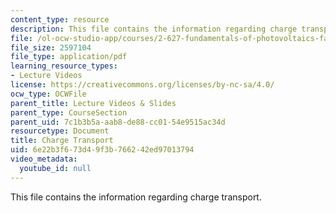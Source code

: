 ```yaml
---
content_type: resource
description: This file contains the information regarding charge transport.
file: /ol-ocw-studio-app/courses/2-627-fundamentals-of-photovoltaics-fall-2013/6e22b3f673d49f3b766242ed97013794_MIT2_627F13_lec04.pdf
file_size: 2597104
file_type: application/pdf
learning_resource_types:
- Lecture Videos
license: https://creativecommons.org/licenses/by-nc-sa/4.0/
ocw_type: OCWFile
parent_title: Lecture Videos & Slides
parent_type: CourseSection
parent_uid: 7c1b3b5a-aab8-de88-cc01-54e9515ac34d
resourcetype: Document
title: Charge Transport
uid: 6e22b3f6-73d4-9f3b-7662-42ed97013794
video_metadata:
  youtube_id: null
---
```

This file contains the information regarding charge transport.